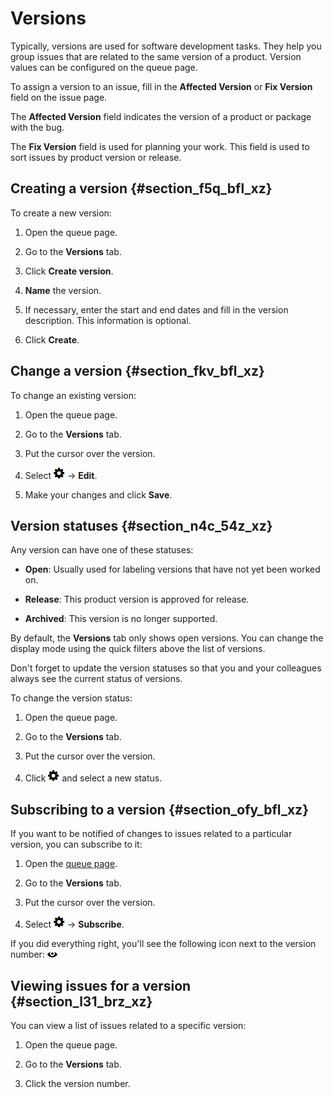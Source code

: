 # Versions

Typically, versions are used for software development tasks. They help you group issues that are related to the same version of a product. Version values can be configured on the queue page.

To assign a version to an issue, fill in the **Affected Version** or **Fix Version** field on the issue page.

The **Affected Version** field indicates the version of a product or package with the bug.

The **Fix Version** field is used for planning your work. This field is used to sort issues by product version or release.

## Creating a version {#section_f5q_bfl_xz}

To create a new version:

1. Open the queue page.

1. Go to the **Versions** tab.

1. Click **Create version**.

1. **Name** the version.

1. If necessary, enter the start and end dates and fill in the version description. This information is optional.

1. Click **Create**.

## Change a version {#section_fkv_bfl_xz}

To change an existing version:

1. Open the queue page.

1. Go to the **Versions** tab.

1. Put the cursor over the version.

1. Select ![](../../_assets/tracker/icon-settings.png) → **Edit**.

1. Make your changes and click **Save**.

## Version statuses {#section_n4c_54z_xz}

Any version can have one of these statuses:

- **Open**: Usually used for labeling versions that have not yet been worked on.

- **Release**: This product version is approved for release.

- **Archived**: This version is no longer supported.

By default, the **Versions** tab only shows open versions. You can change the display mode using the quick filters above the list of versions.

Don&apos;t forget to update the version statuses so that you and your colleagues always see the current status of versions.

To change the version status:

1. Open the queue page.

1. Go to the **Versions** tab.

1. Put the cursor over the version.

1. Click ![](../../_assets/tracker/icon-settings.png) and select a new status.

## Subscribing to a version {#section_ofy_bfl_xz}

If you want to be notified of changes to issues related to a particular version, you can subscribe to it:

1. Open the [queue page](../user/queue.md).

1. Go to the **Versions** tab.

1. Put the cursor over the version.

1. Select ![](../../_assets/tracker/icon-settings.png) → **Subscribe**.

If you did everything right, you'll see the following icon next to the version number: ![](../../_assets/tracker/subscribtion.png)

## Viewing issues for a version {#section_l31_brz_xz}

You can view a list of issues related to a specific version:

1. Open the queue page.

1. Go to the **Versions** tab.

1. Click the version number.

